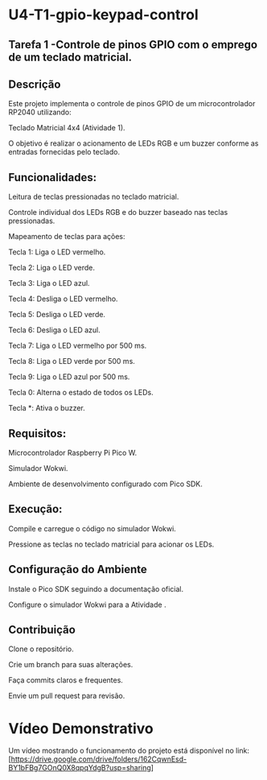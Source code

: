 # U4-T1-gpio-keypad-control
## Tarefa 1 -Controle de pinos GPIO com o emprego de um teclado matricial. 
## Descrição
Este projeto implementa o controle de pinos GPIO de um microcontrolador RP2040 utilizando:

Teclado Matricial 4x4 (Atividade 1).

O objetivo é realizar o acionamento de LEDs RGB e um buzzer conforme as entradas fornecidas pelo teclado.

## Funcionalidades:

Leitura de teclas pressionadas no teclado matricial.

Controle individual dos LEDs RGB e do buzzer baseado nas teclas pressionadas.

Mapeamento de teclas para ações:

Tecla 1: Liga o LED vermelho.

Tecla 2: Liga o LED verde.

Tecla 3: Liga o LED azul.

Tecla 4: Desliga o LED vermelho.

Tecla 5: Desliga o LED verde.

Tecla 6: Desliga o LED azul.

Tecla 7: Liga o LED vermelho por 500 ms.

Tecla 8: Liga o LED verde por 500 ms.

Tecla 9: Liga o LED azul por 500 ms.

Tecla 0: Alterna o estado de todos os LEDs.

Tecla *: Ativa o buzzer.

## Requisitos:

Microcontrolador Raspberry Pi Pico W.

Simulador Wokwi.

Ambiente de desenvolvimento configurado com Pico SDK.

## Execução:

Compile e carregue o código no simulador Wokwi.

Pressione as teclas no teclado matricial para acionar os LEDs.

## Configuração do Ambiente

Instale o Pico SDK seguindo a documentação oficial.

Configure o simulador Wokwi para a Atividade .


## Contribuição

Clone o repositório.

Crie um branch para suas alterações.

Faça commits claros e frequentes.

Envie um pull request para revisão.

# Vídeo Demonstrativo

Um vídeo mostrando o funcionamento do projeto está disponível no link: [https://drive.google.com/drive/folders/162CqwnEsd-BY1bFBg7GOnQ0X8qpqYdgB?usp=sharing]
